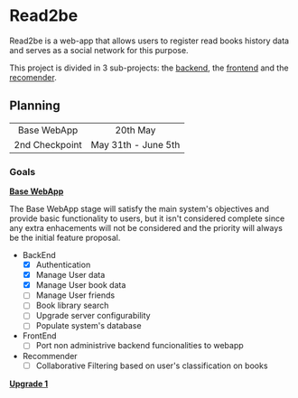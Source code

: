 # Read2be

Read2be is a web-app that allows users to register read books
history data and serves as a social network for this purpose.

This project is divided in 3 sub-projects: the <ins>backend</ins>,
the <ins>frontend</ins> and the <ins>recomender</ins>.

## Planning

|                |                     |
|:--------------:|:-------------------:|
| Base WebApp    | 20th May            |
| 2nd Checkpoint | May 31th - June 5th |


### Goals
<ins>**Base WebApp**</ins>

The Base WebApp stage will satisfy the main system's objectives and provide basic functionality to users, but it isn't considered complete since any extra enhacements will not be considered and the priority will always be the initial feature proposal.

- BackEnd
    - [x] Authentication
    - [x] Manage User data
    - [x] Manage User book data
    - [ ] Manage User friends
    - [ ] Book library search
    - [ ] Upgrade server configurability
    - [ ] Populate system's database 

- FrontEnd
    - [ ] Port non administrive backend funcionalities to webapp

- Recommender
    - [ ] Collaborative Filtering based on user's classification on books

<ins>**Upgrade 1**</ins>

<!--
## Backend

A REST API in JSON format to implement the system logic and control the app flow.

## Frontend

A HTTP server that serves dynamic views with data from the backend.

## Recomender

A REST API in JSON format for the Recomender Engine to answer to recomendations of books to users.
-->